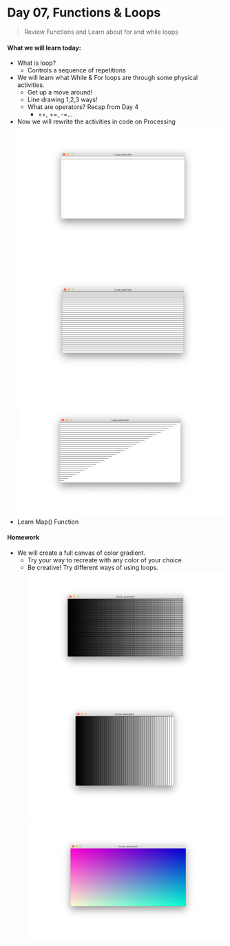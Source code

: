 # Day 07, Functions & Loops

> Review Functions and Learn about for and while loops

#### What we will learn today:

- What is loop?
  - Controls a sequence of repetitions
- We will learn what While & For loops are through some physical activities.
  - Get up a move around!
  - Line drawing 1,2,3 ways!
  - What are operators? Recap from Day 4
    - ++, +=, -=...
- Now we will rewrite the activities in code on Processing
  ![loop1](img/loop1.png)
  ![loop2](img/loop2.png)
  ![loop3](img/loop3.png)
- Learn Map() Function

#### Homework

- We will create a full canvas of color gradient.
  - Try your way to recreate with any color of your choice.
  - Be creative! Try different ways of using loops.
    ![example](img/example1.png)
    ![example](img/example2.png)
    ![example](img/example3.png)
